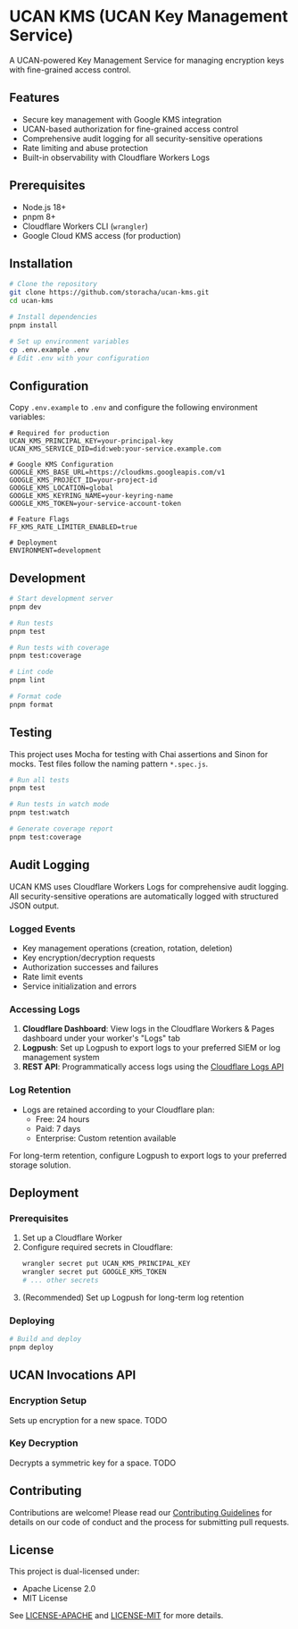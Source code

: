 # UCAN KMS (UCAN Key Management Service)

A UCAN-powered Key Management Service for managing encryption keys with fine-grained access control.

## Features

- Secure key management with Google KMS integration
- UCAN-based authorization for fine-grained access control
- Comprehensive audit logging for all security-sensitive operations
- Rate limiting and abuse protection
- Built-in observability with Cloudflare Workers Logs

## Prerequisites

- Node.js 18+
- pnpm 8+
- Cloudflare Workers CLI (`wrangler`)
- Google Cloud KMS access (for production)

## Installation

```bash
# Clone the repository
git clone https://github.com/storacha/ucan-kms.git
cd ucan-kms

# Install dependencies
pnpm install

# Set up environment variables
cp .env.example .env
# Edit .env with your configuration
```

## Configuration

Copy `.env.example` to `.env` and configure the following environment variables:

```env
# Required for production
UCAN_KMS_PRINCIPAL_KEY=your-principal-key
UCAN_KMS_SERVICE_DID=did:web:your-service.example.com

# Google KMS Configuration
GOOGLE_KMS_BASE_URL=https://cloudkms.googleapis.com/v1
GOOGLE_KMS_PROJECT_ID=your-project-id
GOOGLE_KMS_LOCATION=global
GOOGLE_KMS_KEYRING_NAME=your-keyring-name
GOOGLE_KMS_TOKEN=your-service-account-token

# Feature Flags
FF_KMS_RATE_LIMITER_ENABLED=true

# Deployment
ENVIRONMENT=development
```

## Development

```bash
# Start development server
pnpm dev

# Run tests
pnpm test

# Run tests with coverage
pnpm test:coverage

# Lint code
pnpm lint

# Format code
pnpm format
```

## Testing

This project uses Mocha for testing with Chai assertions and Sinon for mocks. Test files follow the naming pattern `*.spec.js`.

```bash
# Run all tests
pnpm test

# Run tests in watch mode
pnpm test:watch

# Generate coverage report
pnpm test:coverage
```

## Audit Logging

UCAN KMS uses Cloudflare Workers Logs for comprehensive audit logging. All security-sensitive operations are automatically logged with structured JSON output.

### Logged Events

- Key management operations (creation, rotation, deletion)
- Key encryption/decryption requests
- Authorization successes and failures
- Rate limit events
- Service initialization and errors

### Accessing Logs

1. **Cloudflare Dashboard**: View logs in the Cloudflare Workers & Pages dashboard under your worker's "Logs" tab
2. **Logpush**: Set up Logpush to export logs to your preferred SIEM or log management system
3. **REST API**: Programmatically access logs using the [Cloudflare Logs API](https://developers.cloudflare.com/logs/)

### Log Retention

- Logs are retained according to your Cloudflare plan:
  - Free: 24 hours
  - Paid: 7 days
  - Enterprise: Custom retention available

For long-term retention, configure Logpush to export logs to your preferred storage solution.

## Deployment

### Prerequisites

1. Set up a Cloudflare Worker
2. Configure required secrets in Cloudflare:
   ```bash
   wrangler secret put UCAN_KMS_PRINCIPAL_KEY
   wrangler secret put GOOGLE_KMS_TOKEN
   # ... other secrets
   ```
3. (Recommended) Set up Logpush for long-term log retention

### Deploying

```bash
# Build and deploy
pnpm deploy
```

## UCAN Invocations API

### Encryption Setup

Sets up encryption for a new space.
TODO

### Key Decryption

Decrypts a symmetric key for a space.
TODO

## Contributing

Contributions are welcome! Please read our [Contributing Guidelines](CONTRIBUTING.md) for details on our code of conduct and the process for submitting pull requests.

## License

This project is dual-licensed under:
- Apache License 2.0
- MIT License

See [LICENSE-APACHE](LICENSE-APACHE) and [LICENSE-MIT](LICENSE-MIT) for more details.

